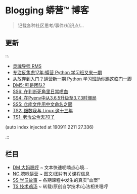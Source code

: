 # Blogging 蟒营™ 博客
> 记载各种社区思考/事件/知识点/...

## 更新

::.

- [ 灵魂导师 RMS](DM/190910-rms-soul-master.md)
- [ 专注反焦虑17年:蟒营 Python 学习班又来一期](NC/190905-3py-just101camp.md)
- [ 从放弃到入门？蟒营新一期 Python 学习班助你踢这临门一脚](NC/190902-3py-what-is-camp.md)
- [ DM5: 咩是团队?](DM/190822-what-is-team.md)
- [ SS6: 在判断死角里日常喷血](SS/190818-auto-list2str.md)
- [ SS4: 在Pyenv中从3.6.5升级至3.7.3时僵局](SS/190815-block-pyenv373.md)
- [ SS5: 仓库文件用中文命名之囧](SS/190815-uri-anti-chinese.md)
- [ TS2: 细数我与 Linux 这十三年](TS/190815-tinylab-falcon-and-linux.md)
- [ TS1: 老令公今天70了](TS/190814-EKR-70th-birthday.md)

(auto index injected at 190911 2211 27.336) 

.::



## 栏目

- [DM 大妈嗯哼](DM/) ~ 文本快速呢喃点心境...
- [NC 嗯哼蟒营](NC/) ~ 图文/图片有关课程信息
- [SS 学员故事](SS/) ~ 各期课程中发生的真实"血案"
- [TS 技术鳮汤](TS/) ~ 转载/原创自学技术/心法相关嗯哼
